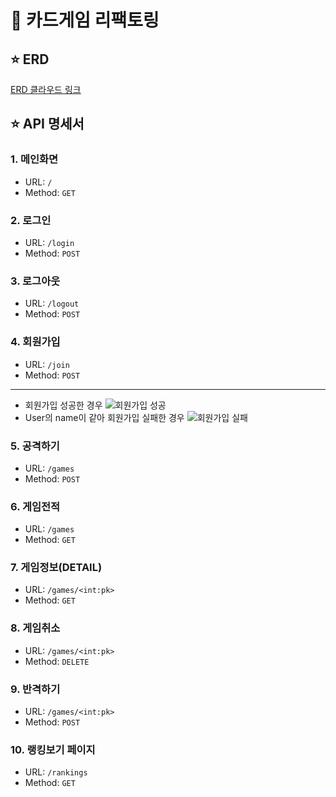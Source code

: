 # 🎴 카드게임 리팩토링

## ⭐ ERD
<a href="https://www.erdcloud.com/d/LzMNy3G6WFxt4GiCj">ERD 클라우드 링크</a>

## ⭐ API 명세서

### 1. 메인화면
- URL: `/`
- Method: `GET`

### 2. 로그인
- URL: `/login`
- Method: `POST`

### 3. 로그아웃
- URL: `/logout`
- Method: `POST`

### 4. 회원가입
- URL: `/join`
- Method: `POST`
---
- 회원가입 성공한 경우
![회원가입 성공](https://github.com/nzeong/Spring-study/assets/121355994/68ac0277-17ff-4995-927a-88d980b9148f)
- User의 name이 같아 회원가입 실패한 경우
![회원가입 실패](https://github.com/nzeong/Spring-study/assets/121355994/03f2d600-e990-4c1e-b6ca-bd30ba52f5f9)

### 5. 공격하기
- URL: `/games`
- Method: `POST`

### 6. 게임전적
- URL: `/games`
- Method: `GET`

### 7. 게임정보(DETAIL)
- URL: `/games/<int:pk>`
- Method: `GET`

### 8. 게임취소
- URL: `/games/<int:pk>`
- Method: `DELETE`

### 9. 반격하기
- URL: `/games/<int:pk>`
- Method: `POST`

### 10. 랭킹보기 페이지
- URL: `/rankings`
- Method: `GET`
